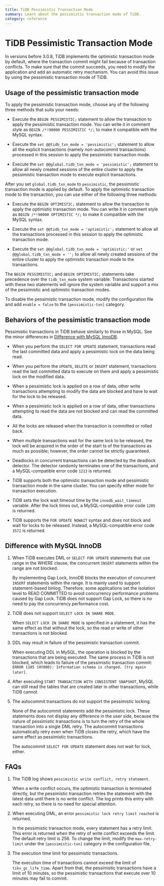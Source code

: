 ```yaml
---
title: TiDB Pessimistic Transaction Mode
summary: Learn about the pessimistic transaction mode of TiDB.
category: reference
---
```


# TiDB Pessimistic Transaction Mode

In versions before 3.0.8, TiDB implements the optimistic transaction mode by default, where the transaction commit might fail because of transaction conflicts. To make sure that the commit succeeds, you need to modify the application and add an automatic retry mechanism. You can avoid this issue by using the pessimistic transaction mode of TiDB.

## Usage of the pessimistic transaction mode

To apply the pessimistic transaction mode, choose any of the following three methods that suits your needs:

- Execute the `BEGIN PESSIMISTIC;` statement to allow the transaction to apply the pessimistic transaction mode. You can write it in comment style as `BEGIN /*!90000 PESSIMISTIC */;` to make it compatible with the MySQL syntax.

- Execute the `set @@tidb_txn_mode = 'pessimistic';` statement to allow all the explicit transactions (namely non-autocommit transactions) processed in this session to apply the pessimistic transaction mode.

- Execute the `set @@global.tidb_txn_mode = 'pessimistic';` statement to allow all newly created sessions of the entire cluster to apply the pessimistic transaction mode to execute explicit transactions.

After you set `global.tidb_txn_mode` to `pessimistic`, the pessimistic transaction mode is applied by default. To apply the optimistic transaction mode to the transaction, you can use either of the following three methods:

- Execute the `BEGIN OPTIMISTIC;` statement to allow the transaction to apply the optimistic transaction mode. You can write it in comment style as `BEGIN /*!90000 OPTIMISTIC */;` to make it compatible with the MySQL syntax.

- Execute the `set @@tidb_txn_mode = 'optimistic';` statement to allow all the transactions processed in this session to apply the optimistic transaction mode.

- Execute the `set @@global.tidb_txn_mode = 'optimistic;'` or `set @@global.tidb_txn_mode = '';` to allow all newly created sessions of the entire cluster to apply the optimistic transaction mode to the transactions.

The `BEGIN PESSIMISTIC;` and `BEGIN OPTIMISTIC;` statements take precedence over the `tidb_txn_mode` system variable. Transactions started with these two statements will ignore the system variable and support a mix of the pessimistic and optimistic transaction modes.

To disable the pessimistic transaction mode, modify the configuration file and add `enable = false` to the `[pessimistic-txn]` category.

## Behaviors of the pessimistic transaction mode

Pessimistic transactions in TiDB behave similarly to those in MySQL. See the minor differences in [Difference with MySQL InnoDB](#difference-with-mysql-innoDB).

- When you perform the `SELECT FOR UPDATE` statement, transactions read the last committed data and apply a pessimistic lock on the data being read.

- When you perform the `UPDATE`, `DELETE` or `INSERT` statement, transactions read the last committed data to execute on them and apply a pessimistic lock on the modified data.

- When a pessimistic lock is applied on a row of data, other write transactions attempting to modify the data are blocked and have to wait for the lock to be released.

- When a pessimistic lock is applied on a row of data, other transactions attempting to read the data are not blocked and can read the committed data.

- All the locks are released when the transaction is committed or rolled back.

- When multiple transactions wait for the same lock to be released, the lock will be acquired in the order of the start ts of the transactions as much as possible; however, the order cannot be strictly guaranteed.

- Deadlocks in concurrent transactions can be detected by the deadlock detector. The detector randomly terminates one of the transactions, and a MySQL-compatible error code `1213` is returned.

- TiDB supports both the optimistic transaction mode and pessimistic transaction mode in the same cluster. You can specify either mode for transaction execution.

- TiDB sets the lock wait timeout time by the `innodb_wait_timeout` variable. After the lock times out, a MySQL-compatible error code `1205` is returned.

- TiDB supports the `FOR UPDATE NOWAIT` syntax and does not block and wait for locks to be released. Instead, a MySQL-compatible error code `3572` is returned.

## Difference with MySQL InnoDB

1. When TiDB executes DML or `SELECT FOR UPDATE` statements that use range in the WHERE clause, the concurrent `INSERT` statements within the range are not blocked.

    By implementing Gap Lock, InnoDB blocks the execution of concurrent `INSERT` statements within the range. It is mainly used to support statement-based binlog. Therefore, some applications set the isolation level to READ COMMITTED to avoid concurrency performance problems caused by Gap Lock. TiDB does not support Gap Lock, so there is no need to pay the concurrency performance cost.

2. TiDB does not support `SELECT LOCK IN SHARE MODE`.

    When `SELECT LOCK IN SHARE MODE` is specified in a statement, it has the same effect as that without the lock, so the read or write of other transactions is not blocked.

3. DDL may result in failure of the pessimistic transaction commit.

    When executing DDL in MySQL, the operation is blocked by the transactions that are being executed. The same process in TiDB is not blocked, which leads to failure of the pessimistic transaction commit: `ERROR 1105 (HY000): Information schema is changed. [try again later]`.

4. After executing `START TRANSACTION WITH CONSISTENT SNAPSHOT`, MySQL can still read the tables that are created later in other transactions, while TiDB cannot.

5. The autocommit transactions do not support the pessimistic locking.

    None of the autocommit statements add the pessimistic lock. These statements does not display any difference in the user side, because the nature of pessimistic transactions is to turn the retry of the whole transaction into a single DML retry. The autocommit transactions automatically retry even when TiDB closes the retry, which have the same effect as pessimistic transactions.

    The autocommit `SELECT FOR UPDATE` statement does not wait for lock, either.

## FAQs

1. The TiDB log shows `pessimistic write conflict, retry statement`.

    When a write conflict occurs, the optimistic transaction is terminated directly, but the pessimistic transaction retries the statement with the latest data until there is no write conflict. The log prints this entry with each retry, so there is no need for special attention.

2. When executing DML, an error `pessimistic lock retry limit reached` is returned.

    In the pessimistic transaction mode, every statement has a retry limit. This error is returned when the retry of write conflict exceeds the limit. The default retry limit is 256. To change the limit, modify the `max-retry-limit` under the `[pessimistic-txn]` category in the configuration file.

3. The execution time limit for pessimistic transactions.

    The execution time of transactions cannot exceed the limit of `tikv_gc_life_time`. Apart from that, the pessimistic transactions have a limit of 10 minutes, so the pessimistic transactions that execute over 10 minutes may fail to commit.
